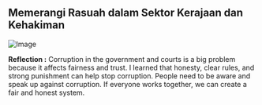 ## **Memerangi Rasuah dalam Sektor Kerajaan dan Kehakiman**

![Image](https://github.com/user-attachments/assets/74d40bbe-63ff-4df1-a0b5-28de5c08f646)

**Reflection :**
Corruption in the government and courts is a big problem because it affects fairness and trust. I learned that honesty, clear rules, and strong punishment can help stop corruption. People need to be aware and speak up against corruption. If everyone works together, we can create a fair and honest system.
